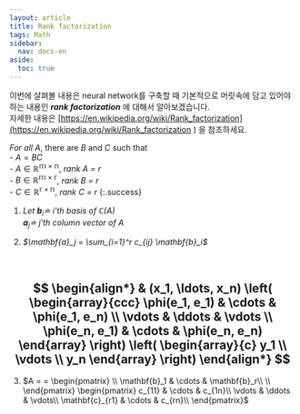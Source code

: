 ```yaml
---
layout: article
title: Rank factorization
tags: Math
sidebar:
  nav: docs-en
aside:
  toc: true
---
```


이번에 살펴볼 내용은 neural network를 구축할 때 기본적으로 머릿속에 담고 있어야하는 내용인 ***rank factorization*** 에 대해서 알아보겠습니다.  
자세한 내용은 [https://en.wikipedia.org/wiki/Rank_factorization](https://en.wikipedia.org/wiki/Rank_factorization ) 을 참조하세요.
<br>

*For all* $A$, there are $B$ and $C$ such that <br> - $A = BC$
<br> - $A \in \mathbb{R^{m \times n}}$, *rank $A$ = $r$*
<br> - $B \in \mathbb{R^{m \times r}}$, *rank $B$ = $r$*
<br> - $C \in \mathbb{R^{r \times n}}$, *rank $C$ = $r$*
{:.success}

1. *Let $\mathbf{b}_i \doteq$ i'th basis of $\mathbb{C}(A)$ <br> $\mathbf{a}_j \doteq$ j'th column vector of $A$*

2. *$\mathbf{a}_j = \sum_{i=1}^r c_{ij} \mathbf{b}_i$*
<br>

$$
\begin{align*}
& (x_1, \ldots, x_n) \left( \begin{array}{ccc}
      \phi(e_1, e_1) & \cdots & \phi(e_1, e_n) \\
      \vdots & \ddots & \vdots \\
      \phi(e_n, e_1) & \cdots & \phi(e_n, e_n)
    \end{array} \right)
  \left( \begin{array}{c}
      y_1 \\
      \vdots \\
      y_n
    \end{array} \right)
\end{align*}
$$
---


3. $A =
=
\begin{pmatrix}
\\
\mathbf{b}_1 & \cdots & \mathbf{b}_r\\
\\
\end{pmatrix}
\begin{pmatrix}
c_{11} & \cdots & c_{1n}\\
\vdots & \ddots & \vdots\\
\mathbf{c}_{r1} & \cdots & c_{rn}\\
\end{pmatrix}$
